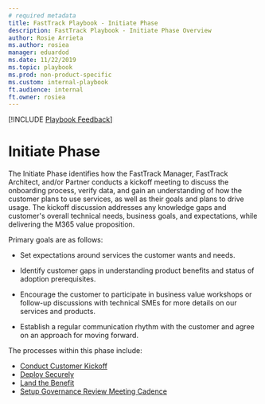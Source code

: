 ```yaml
---  
# required metadata  
title: FastTrack Playbook - Initiate Phase 
description: FastTrack Playbook - Initiate Phase Overview
author: Rosie Arrieta  
ms.author: rosiea  
manager: eduardod  
ms.date: 11/22/2019  
ms.topic: playbook  
ms.prod: non-product-specific  
ms.custom: internal-playbook  
ft.audience: internal  
ft.owner: rosiea
---  
```

[!INCLUDE [Playbook Feedback](./includes/questions-feedback.md)]
# Initiate Phase

The Initiate Phase identifies how the FastTrack Manager, FastTrack Architect,
and/or Partner conducts a kickoff meeting to discuss the onboarding process,
verify data, and gain an understanding of how the customer plans to use
services, as well as their goals and plans to drive usage. The kickoff
discussion addresses any knowledge gaps and customer's overall technical needs,
business goals, and expectations, while delivering the M365 value proposition.

Primary goals are as follows:

-   Set expectations around services the customer wants and needs.

-   Identify customer gaps in understanding product benefits and status of
    adoption prerequisites.

-   Encourage the customer to participate in business value workshops or
    follow-up discussions with technical SMEs for more details on our services
    and products.

-   Establish a regular communication rhythm with the customer and agree on an
    approach for moving forward.

The processes within this phase include:
- [Conduct Customer Kickoff](initiate-conduct-customer-kickoff.md)
- [Deploy Securely](initiate-deploy-securely.md)
- [Land the Benefit](initiate-land-the-benefit.md)
- [Setup Governance Review Meeting Cadence](initiate-review-meeting-cadence.md)
